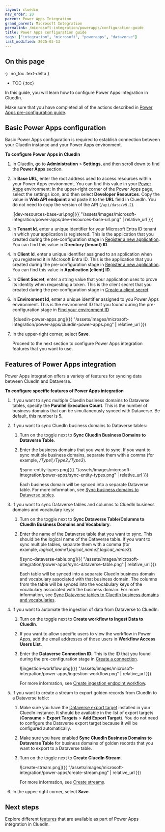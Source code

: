 ```yaml
---
layout: cluedin
nav_order: 20
parent: Power Apps Integration
grand_parent: Microsoft Integration
permalink: /microsoft-integration/powerapps/configuration-guide
title: Power Apps configuration guide
tags: ["integration", "microsoft", "powerapps", "dataverse"]
last_modified: 2025-03-13
---
```

## On this page
{: .no_toc .text-delta }
- TOC
{:toc}

In this guide, you will learn how to configure Power Apps integration in CluedIn.

Make sure that you have completed all of the actions described in [Power Apps pre-configuration guide](/microsoft-integration/powerapps/pre-configuration-guide).

## Basic Power Apps configuration

Basic Power Apps configuration is required to establish connection between your CluedIn instance and your Power Apps environment.

**To configure Power Apps in CluedIn**

1. In CluedIn, go to **Administration** > **Settings**, and then scroll down to find the **Power Apps** section.

1. In **Base URL**, enter the root address used to access resources within your Power Apps environment. You can find this value in your [Power Apps](https://make.powerapps.com/) environment: in the upper-right corner of the Power Apps page, select the settings icon, and then select **Developer Resources**. Copy the value in **Web API endpoint** and paste it to the **URL** field in CluedIn. You do not need to copy the version of the API (`/api/data/v9.2`).

    ![dev-resources-base-url.png]({{ "/assets/images/microsoft-integration/power-apps/dev-resources-base-url.png" | relative_url }})

1. In **Tenant Id**, enter a unique identifier for your Microsoft Entra ID tenant in which your application is registered. This is the application that you created during the pre-configuration stage in [Register a new application](/microsoft-integration/powerapps/pre-configuration-guide#register-a-new-application). You can find this value in **Directory (tenant) ID**.

1. In **Client Id**, enter a unique identifier assigned to an application when you registered it in Microsoft Entra ID. This is the application that you created during the pre-configuration stage in [Register a new application](/microsoft-integration/powerapps/pre-configuration-guide#register-a-new-application). You can find this value in **Application (client) ID**.

1. In **Client Secret**, enter a string value that your application uses to prove its identity when requesting a token. This is the client secret that you created during the pre-configuration stage in [Create a client secret](/microsoft-integration/powerapps/pre-configuration-guide#create-a-client-secret)

1. In **Environment Id**, enter a unique identifier assigned to you Power Apps environment. This is the environment ID that you found during the pre-configuration stage in [Find your environment ID](/microsoft-integration/powerapps/pre-configuration-guide#find-your-environment-id)

    ![cluedin-power-apps.png]({{ "/assets/images/microsoft-integration/power-apps/cluedin-power-apps.png" | relative_url }})

1. In the upper-right corner, select **Save**.

    Proceed to the next section to configure Power Apps integration features that you want to use.

## Features of Power Apps integration

Power Apps integration offers a variety of features for syncing data between CluedIn and Dataverse.

**To configure specific features of Power Apps integration**

1. If you want to sync multiple CluedIn business domains to Dataverse tables, specify the **Parallel Execution Count**. This is the number of business domains that can be simultaneously synced with Dataverse. Be default, this number is 5.

1. If you want to sync CluedIn business domains to Dataverse tables:

    1. Turn on the toggle next to **Sync CluedIn Business Domains to Dataverse Table**.

    1. Enter the business domains that you want to sync. If you want to sync multiple business domains, separate them with a comma (for example, _/Type1,/Type2,/Type3_). 

        ![sync-entity-types.png]({{ "/assets/images/microsoft-integration/power-apps/sync-entity-types.png" | relative_url }})

        Each business domain will be synced into a separate Dataverse table. For more information, see [Sync business domains to Dataverse tables](/microsoft-integration/powerapps/features/sync-entitytypes).

1. If you want to sync Dataverse tables and columns to CluedIn business domains and vocabulary keys:

    1. Turn on the toggle next to **Sync Dataverse Table/Columns to CluedIn Business Domains and Vocabulary**.

    1. Enter the name of the Dataverse table that you want to sync. This should be the logical name of the Dataverse table. If you want to sync multiple tables, separate them with a comma (for example, _logical_name1,logical_name2,logical_name3_).

        ![sync-dataverse-table.png]({{ "/assets/images/microsoft-integration/power-apps/sync-dataverse-table.png" | relative_url }})

        Each table will be synced into a separate CluedIn business domain and vocabulary associated with that business domain. The columns from the table will be synced into the vocabulary keys of the vocabulary associated with the business domain. For more information, see [Sync Dataverse tables to CluedIn business domains and vocabularies](/microsoft-integration/powerapps/features/sync-dataverse).

1. If you want to automate the ingestion of data from Dataverse to CluedIn:

    1. Turn on the toggle next to **Create workflow to Ingest Data to CluedIn**.

    1. If you want to allow specific users to view the workflow in Power Apps, add the email addresses of those users in **Workflow Access Users List**.

    1. Enter the **Dataverse Connection ID**. This is the ID that you found during the pre-configuration stage in [Create a connection](/microsoft-integration/powerapps/pre-configuration-guide#create-a-dataverse-connection).

        ![ingestion-workflow.png]({{ "/assets/images/microsoft-integration/power-apps/ingestion-workflow.png" | relative_url }})

        For more information, see [Create ingestion endpoint workflow](/microsoft-integration/powerapps/features/create-workflow).

1. If you want to create a stream to export golden records from CluedIn to a Dataverse table:

    1. Make sure you have the [Dataverse export target](/consume/export-targets/dataverse-connector) installed in your CluedIn instance. It should be available in the list of export targets (**Consume** > **Export Targets** > **Add Export Target**). You do not need to configure the Dataverse export target because it will be configured automatically.

    1. Make sure you have enabled **Sync CluedIn Business Domains to Dataverse Table** for business domains of golden records that you want to export to a Dataverse table. 

    1. Turn on the toggle next to **Create CluedIn Stream**.

        ![create-stream.png]({{ "/assets/images/microsoft-integration/power-apps/create-stream.png" | relative_url }})

        For more information, see [Create streams](/microsoft-integration/powerapps/features/create-streams).

1. In the upper-right corner, select **Save**.

## Next steps

Explore different [features](/microsoft-integration/powerapps/features) that are available as part of Power Apps integration in CluedIn.